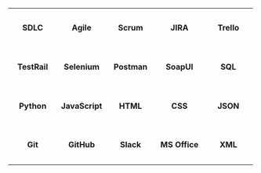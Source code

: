 
<!-- Skills and Technologies Table -->
<!-- This table displays various skills, methodologies, and tools organized in a grid format -->

<table width="100%">
  <!-- Project Management & Methodologies -->
  <tr>
    <td align="center" valign="middle" width="20%" height="80">
      <b>SDLC</b>
    </td>
    <td align="center" valign="middle" width="20%" height="80">
      <b>Agile</b>
    </td>
    <td align="center" valign="middle" width="20%" height="80">
      <b>Scrum</b>
    </td>
    <td align="center" valign="middle" width="20%" height="80">
      <b>JIRA</b>
    </td>
    <td align="center" valign="middle" width="20%" height="80">
      <b>Trello</b>
    </td>
  </tr>
  
  <!-- Testing & QA Tools -->
  <tr>
    <td align="center" valign="middle" width="20%" height="80">
      <b>TestRail</b>
    </td>
    <td align="center" valign="middle" width="20%" height="80">
      <b>Selenium</b>
    </td>
    <td align="center" valign="middle" width="20%" height="80">
      <b>Postman</b>
    </td>
    <td align="center" valign="middle" width="20%" height="80">
      <b>SoapUI</b>
    </td>
    <td align="center" valign="middle" width="20%" height="80">
      <b>SQL</b>
    </td>
  </tr>
  
  <!-- Programming Languages -->
  <tr>
    <td align="center" valign="middle" width="20%" height="80">
      <b>Python</b>
    </td>
    <td align="center" valign="middle" width="20%" height="80">
      <b>JavaScript</b>
    </td>
    <td align="center" valign="middle" width="20%" height="80">
      <b>HTML</b>
    </td>
    <td align="center" valign="middle" width="20%" height="80">
      <b>CSS</b>
    </td>
    <td align="center" valign="middle" width="20%" height="80">
      <b>JSON</b>
    </td>
  </tr>
  
  <!-- Version Control & Collaboration Tools -->
  <tr>
    <td align="center" valign="middle" width="20%" height="80">
      <b>Git</b>
    </td>
    <td align="center" valign="middle" width="20%" height="80">
      <b>GitHub</b>
    </td>
    <td align="center" valign="middle" width="20%" height="80">
      <b>Slack</b>
    </td>
    <td align="center" valign="middle" width="20%" height="80">
      <b>MS Office</b>
    </td>
    <td align="center" valign="middle" width="20%" height="80">
      <b>XML</b>
    </td>
  </tr>
</table>

<!-- End of Skills and Technologies Table -->

